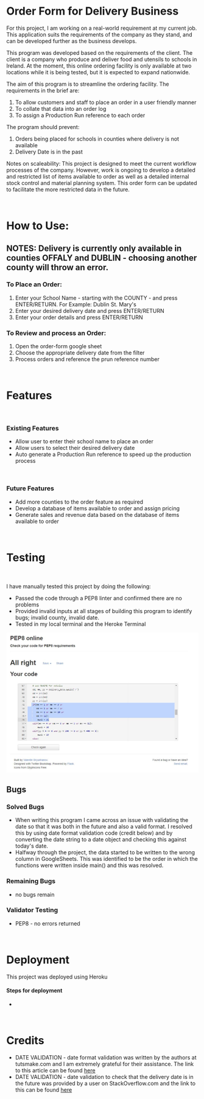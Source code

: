 <h1>Order Form for Delivery Business</h1>

<p>For this project, I am working on a real-world requirement at my current job. This application suits the requirements of the company as they stand, and can be developed further as the business develops.</p>
<p>This program was developed based on the requirements of the client. The client is a company who produce and deliver food and utensils to schools in Ireland. At the moment, this online ordering facility is only available at two locations while it is being tested, but it is expected to expand nationwide.</p>
<p>The aim of this program is to streamline the ordering facility. The requirements in the brief are:</p>
<ol>
    <li>To allow customers and staff to place an order in a user friendly manner</li>
    <li>To collate that data into an order log</li>
    <li>To assign a Production Run reference to each order</li>
</ol>
<p>The program should prevent:</p>
<ol>
    <li>Orders being placed for schools in counties where delivery is not available</li>
    <li>Delivery Date is in the past</li>
</ol>
<p>Notes on scaleability: This project is designed to meet the current workflow processes of the company. However, work is ongoing to develop a detailed and restricted list of items available to order as well as a detailed internal stock control and material planning system. This order form can be updated to facilitate the more restricted data in the future.</p>

<br>

<h1>How to Use:</h1>
<h2>NOTES: Delivery is currently only available in counties OFFALY and DUBLIN - choosing another county will throw an error.</h2>
<h3>To Place an Order: </h3>
<ol>
    <li>Enter your School Name - starting with the COUNTY - and press ENTER/RETURN. For Example: Dublin St. Mary's</li>
    <li>Enter your desired delivery date and press ENTER/RETURN</li>
    <li>Enter your order details and press ENTER/RETURN</li>
</ol>
<h3>To Review and process an Order: </h3>
<ol>
    <li>Open the order-form google sheet</li>
    <li>Choose the appropriate delivery date from the filter</li>
    <li>Process orders and reference the prun reference number</li>
</ol>
<br>
<h1>Features</h1>
<br>
<h3>Existing Features</h3>
<ul>
    <li>Allow user to enter their school name to place an order</li>
    <li>Allow users to select their desired delivery date</li>
    <li>Auto generate a Production Run reference to speed up the production process</li>
</ul>
<br>
<h3>Future Features</h3>
<ul>
    <li>Add more counties to the order feature as required</li>
    <li>Develop a database of items available to order and assign pricing</li>
    <li>Generate sales and revenue data based on the database of items available to order</li>
</ul>
<br>
<h1>Testing</h1>
<br>
<p>I have manually tested this project by doing the following:</p>
<ul>
    <li>Passed the code through a PEP8 linter and confirmed there are no problems</li>
    <li>Provided invalid inputs at all stages of building this program to identify bugs; invalid county, invalid date.</li>
    <li>Tested in my local terminal and the Heroke Terminal</li>
</ul>
<img src='pep8check.JPG'>
<h2>Bugs</h2>
<h3>Solved Bugs</h3>
<ul>
    <li>When writing this program I came across an issue with validating the date so that it was both in the future and also a valid format. I resolved this by using date format validation code (credit below) and by converting the date string to a date object and checking this against today's date.</li>
    <li>Halfway through the project, the data started to be written to the wrong column in GoogleSheets. This was identified to be the order in which the functions were written inside main() and this was resolved. </li>
</ul>
<h3>Remaining Bugs</h3>
<ul>
    <li>no bugs remain</li>
</ul>
<h3>Validator Testing</h3>
<ul>
    <li>PEP8 - no errors returned</li>
</ul>
<br>
<h1>Deployment</h1>
<p>This project was deployed using Heroku</p>
<h4>Steps for deployment</h4>
<ul>
    <li></li>
</ul>
<br>
<h1>Credits</h1>
<ul>
<li>DATE VALIDATION - date format validation was written by the authors at tutsmake.com and I am extremely grateful for their assistance. The link to this article can be found <a href="https://www.tutsmake.com/python-program-to-check-the-given-date-is-valid-or-not/
">here</a></li>
<li>DATE VALIDATION - date validation to check that the delivery date is in the future was provided by a user on StackOverflow.com and the link to this can be found <a href="https://stackoverflow.com/questions/3642892/calculating-if-date-is-in-start-future-or-present-in-python">here</a></li>
</ul>
